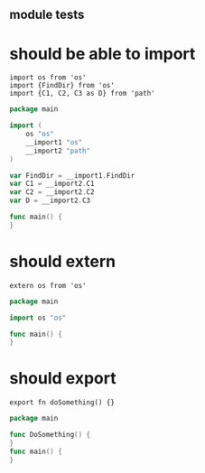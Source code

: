 module tests
---

# should be able to import
```ms
import os from 'os'
import {FindDir} from 'os'
import {C1, C2, C3 as D} from 'path'
```
```go
package main

import (
    os "os"
    __import1 "os"
    __import2 "path"
)

var FindDir = __import1.FindDir
var C1 = __import2.C1
var C2 = __import2.C2
var D = __import2.C3

func main() {
}
```

# should extern
```ms
extern os from 'os'
```
```go
package main

import os "os"

func main() {
}
```

# should export
```ms
export fn doSomething() {}
```
```go
package main

func DoSomething() {
}
func main() {
}
```